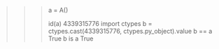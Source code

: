 >>> a = A()
>>>
>>>
>>> id(a)
4339315776
>>> import ctypes
>>> b = ctypes.cast(4339315776, ctypes.py_object).value
>>> b == a
True
>>> b is a
True
>>>
